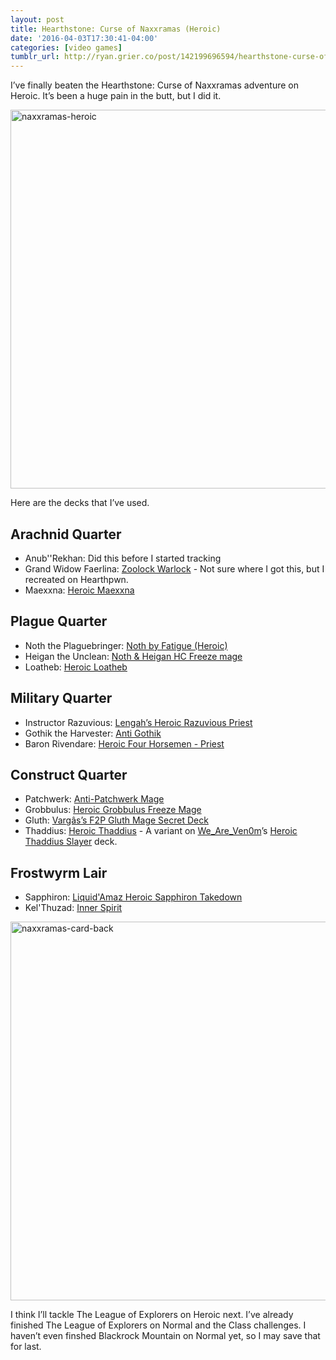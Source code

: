 ```yaml
---
layout: post
title: Hearthstone: Curse of Naxxramas (Heroic)
date: '2016-04-03T17:30:41-04:00'
categories: [video games]
tumblr_url: http://ryan.grier.co/post/142199696594/hearthstone-curse-of-naxxramas-heroic
---
```

I’ve finally beaten the Hearthstone: Curse of Naxxramas adventure on Heroic. It’s been a huge pain in the butt, but I did it.

<a data-flickr-embed="true"  href="https://www.flickr.com/photos/rwgrier/26126113212/in/dateposted-family/" title="naxxramas-heroic"><img src="https://farm2.staticflickr.com/1486/26126113212_bfd6774ab9_b.jpg" width="1024" height="606" alt="naxxramas-heroic"></a><script async src="//embedr.flickr.com/assets/client-code.js" charset="utf-8"></script>

Here are the decks that I’ve used.

## Arachnid Quarter

- Anub''Rekhan: Did this before I started tracking
- Grand Widow Faerlina: [Zoolock Warlock](http://www.hearthpwn.com/decks/463203-warlock-zoolock) - Not sure where I got this, but I recreated on Hearthpwn.
- Maexxna: [Heroic Maexxna](http://www.hearthpwn.com/decks/392839-heroic-maexxna)

## Plague Quarter

- Noth the Plaguebringer: [Noth by Fatigue (Heroic)](http://www.hearthhead.com/decks/noth-by-fatigue-heroic)
- Heigan the Unclean: [Noth & Heigan HC Freeze mage](http://www.hearthpwn.com/decks/80805-noth-heigan-hc-freeze-mage)
- Loatheb: [Heroic Loatheb](http://www.hearthhead.com/decks/heroic-loatheb)

## Military Quarter

- Instructor Razuvious: [Lengah’s Heroic Razuvious Priest](http://www.hearthpwn.com/decks/84535-lengahs-heroic-razuvious-priest)
- Gothik the Harvester: [Anti Gothik](http://www.hearthhead.com/decks/anti-gothik-super-winrate)
- Baron Rivendare: [Heroic Four Horsemen - Priest](http://www.hearthhead.com/decks/heroic-four-horsemen-priest-updated)

## Construct Quarter

- Patchwerk: [Anti-Patchwerk Mage](http://www.hearthpwn.com/decks/88403-zeto-anti-patchwerk-mage)
- Grobbulus: [Heroic Grobbulus Freeze Mage](http://www.hearthpwn.com/decks/88314-heroic-grobbulus-freeze-mage)
- Gluth: [Vargâs’s F2P Gluth Mage Secret Deck](http://www.hearthpwn.com/decks/88475-vargass-f2p-gluth-mage-secret-deck)
- Thaddius: [Heroic Thaddius](http://www.hearthpwn.com/decks/465394-heroic-thaddius) - A variant on [We_Are_Ven0m](http://www.hearthpwn.com/members/We_Are_Ven0m)’s [Heroic Thaddius Slayer](http://www.hearthpwn.com/decks/88409-heroic-thaddius-slayer) deck.

## Frostwyrm Lair

- Sapphiron: [Liquid'Amaz Heroic Sapphiron Takedown](http://www.hearthpwn.com/decks/92358-liquidamaz-heroic-sapphiron-takedown)
- Kel'Thuzad: [Inner Spirit](http://www.hearthhead.com/decks/inner-spirit)

<a data-flickr-embed="true"  href="https://www.flickr.com/photos/rwgrier/26192642826/in/dateposted-family/" title="naxxramas-card-back"><img src="https://farm2.staticflickr.com/1541/26192642826_e3521b578f_b.jpg" width="1024" height="606" alt="naxxramas-card-back"></a><script async src="//embedr.flickr.com/assets/client-code.js" charset="utf-8"></script>

I think I’ll tackle The League of Explorers on Heroic next. I’ve already finished The League of Explorers on Normal and the Class challenges. I haven’t even finshed Blackrock Mountain on Normal yet, so I may save that for last.
